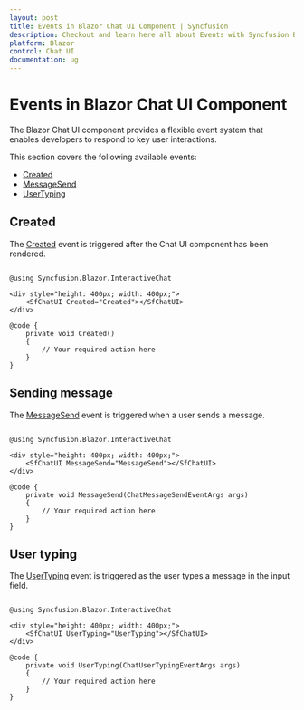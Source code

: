 ```yaml
---
layout: post
title: Events in Blazor Chat UI Component | Syncfusion
description: Checkout and learn here all about Events with Syncfusion Blazor Chat UI component in Blazor Server App and Blazor WebAssembly App.
platform: Blazor
control: Chat UI
documentation: ug
---
```


# Events in Blazor Chat UI Component

The Blazor Chat UI component provides a flexible event system that enables developers to respond to key user interactions.

This section covers the following available events:

*   [Created](#created)
*   [MessageSend](#sending-message)
*   [UserTyping](#user-typing)

## Created

The [Created](https://help.syncfusion.com/cr/blazor/Syncfusion.Blazor.InteractiveChat.SfChatUI.html#Syncfusion_Blazor_InteractiveChat_SfChatUI_Created) event is triggered after the Chat UI component has been rendered.

```cshtml

@using Syncfusion.Blazor.InteractiveChat

<div style="height: 400px; width: 400px;">
    <SfChatUI Created="Created"></SfChatUI>
</div>

@code {
    private void Created()
    {
        // Your required action here
    }
}

```

## Sending message

The [MessageSend](https://help.syncfusion.com/cr/blazor/Syncfusion.Blazor.InteractiveChat.SfChatUI.html#Syncfusion_Blazor_InteractiveChat_SfChatUI_MessageSend) event is triggered when a user sends a message.

```cshtml

@using Syncfusion.Blazor.InteractiveChat

<div style="height: 400px; width: 400px;">
    <SfChatUI MessageSend="MessageSend"></SfChatUI>
</div>

@code {
    private void MessageSend(ChatMessageSendEventArgs args)
    {
        // Your required action here
    }
}

```

## User typing

The [UserTyping](https://help.syncfusion.com/cr/blazor/Syncfusion.Blazor.InteractiveChat.SfChatUI.html#Syncfusion_Blazor_InteractiveChat_SfChatUI_UserTyping) event is triggered as the user types a message in the input field.

```cshtml

@using Syncfusion.Blazor.InteractiveChat

<div style="height: 400px; width: 400px;">
    <SfChatUI UserTyping="UserTyping"></SfChatUI>
</div>

@code {
    private void UserTyping(ChatUserTypingEventArgs args)
    {
        // Your required action here
    }
}

```
